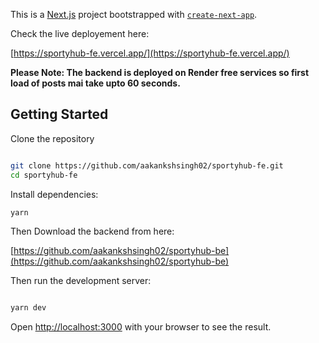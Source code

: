 This is a [Next.js](https://nextjs.org/) project bootstrapped with [`create-next-app`](https://github.com/vercel/next.js/tree/canary/packages/create-next-app).

Check the live deployement here: 

[https://sportyhub-fe.vercel.app/](https://sportyhub-fe.vercel.app/) 

**Please Note: The backend is deployed on Render free services so first load of posts mai take upto 60 seconds.**


## Getting Started
Clone the repository

```bash

git clone https://github.com/aakankshsingh02/sportyhub-fe.git
cd sportyhub-fe

```

Install dependencies:

```bash
yarn
```

Then Download the backend from here:

[https://github.com/aakankshsingh02/sportyhub-be](https://github.com/aakankshsingh02/sportyhub-be)

Then run the development server:

```bash

yarn dev

```
Open [http://localhost:3000](http://localhost:3000) with your browser to see the result.



